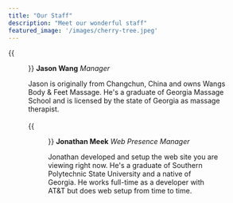 ```yaml
---
title: "Our Staff"
description: "Meet our wonderful staff"
featured_image: '/images/cherry-tree.jpeg'
---
```

{{<figure src="/images/jason_wang.png" class="left">}}
**Jason Wang** 
_Manager_ 

Jason is originally from Changchun, China and owns Wangs Body & Feet Massage. He's a graduate of Georgia Massage School and is licensed by the state of Georgia as massage therapist.  
<br />
{{<figure src="/images/jonathan_meek.jpg" title="" class="left">}}
**Jonathan Meek**
_Web Presence Manager_
 
Jonathan developed and setup the web site you are viewing right now. He's a graduate of Southern Polytechnic State University and a native of Georgia. He works full-time as a developer with AT&T but does web setup from time to time.  

